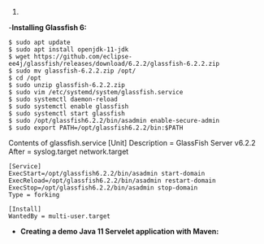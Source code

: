 1.

-**Installing Glassfish 6:**

    $ sudo apt update
    $ sudo apt install openjdk-11-jdk
    $ wget https://github.com/eclipse-ee4j/glassfish/releases/download/6.2.2/glassfish-6.2.2.zip
    $ sudo mv glassfish-6.2.2.zip /opt/
    $ cd /opt
    $ sudo unzip glassfish-6.2.2.zip
    $ sudo vim /etc/systemd/system/glassfish.service
    $ sudo systemctl daemon-reload
    $ sudo systemctl enable glassfish
    $ sudo systemctl start glassfish
    $ sudo /opt/glassfish6.2.2/bin/asadmin enable-secure-admin
    $ sudo export PATH=/opt/glassfish6.2.2/bin:$PATH
    
Contents of glassfish.service
    [Unit]
    Description = GlassFish Server v6.2.2
    After = syslog.target network.target

    [Service]
    ExecStart=/opt/glassfish6.2.2/bin/asadmin start-domain
    ExecReload=/opt/glassfish6.2.2/bin/asadmin restart-domain
    ExecStop=/opt/glassfish6.2.2/bin/asadmin stop-domain
    Type = forking

    [Install]
    WantedBy = multi-user.target
    
- **Creating a demo Java 11 Servelet application with Maven:**

